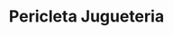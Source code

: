 ---
title: "Pericleta Jugueteria"
url: /ciudad-autonoma-de-buenos-aires/pericleta-jugueteria/
shop: juguetes
---
